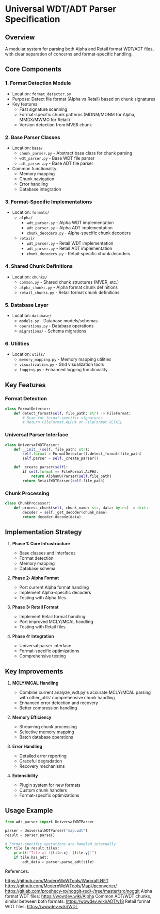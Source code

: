 # Universal WDT/ADT Parser Specification

## Overview
A modular system for parsing both Alpha and Retail format WDT/ADT files, with clear separation of concerns and format-specific handling.

## Core Components

### 1. Format Detection Module
- Location: `format_detector.py`
- Purpose: Detect file format (Alpha vs Retail) based on chunk signatures
- Key features:
  * Fast signature scanning
  * Format-specific chunk patterns (MDNM/MONM for Alpha, MMDX/MWMO for Retail)
  * Version detection from MVER chunk

### 2. Base Parser Classes
- Location: `base/`
  * `chunk_parser.py` - Abstract base class for chunk parsing
  * `wdt_parser.py` - Base WDT file parser
  * `adt_parser.py` - Base ADT file parser
- Common functionality:
  * Memory mapping
  * Chunk navigation
  * Error handling
  * Database integration

### 3. Format-Specific Implementations
- Location: `formats/`
  * `alpha/`
    - `wdt_parser.py` - Alpha WDT implementation
    - `adt_parser.py` - Alpha ADT implementation
    - `chunk_decoders.py` - Alpha-specific chunk decoders
  * `retail/`
    - `wdt_parser.py` - Retail WDT implementation
    - `adt_parser.py` - Retail ADT implementation
    - `chunk_decoders.py` - Retail-specific chunk decoders

### 4. Shared Chunk Definitions
- Location: `chunks/`
  * `common.py` - Shared chunk structures (MVER, etc.)
  * `alpha_chunks.py` - Alpha format chunk definitions
  * `retail_chunks.py` - Retail format chunk definitions

### 5. Database Layer
- Location: `database/`
  * `models.py` - Database models/schemas
  * `operations.py` - Database operations
  * `migrations/` - Schema migrations

### 6. Utilities
- Location: `utils/`
  * `memory_mapping.py` - Memory mapping utilities
  * `visualization.py` - Grid visualization tools
  * `logging.py` - Enhanced logging functionality

## Key Features

### Format Detection
```python
class FormatDetector:
    def detect_format(self, file_path: str) -> FileFormat:
        # Scan for format-specific signatures
        # Return FileFormat.ALPHA or FileFormat.RETAIL
```

### Universal Parser Interface
```python
class UniversalWDTParser:
    def __init__(self, file_path: str):
        self.format = FormatDetector().detect_format(file_path)
        self.parser = self._create_parser()

    def _create_parser(self):
        if self.format == FileFormat.ALPHA:
            return AlphaWDTParser(self.file_path)
        return RetailWDTParser(self.file_path)
```

### Chunk Processing
```python
class ChunkProcessor:
    def process_chunk(self, chunk_name: str, data: bytes) -> dict:
        decoder = self._get_decoder(chunk_name)
        return decoder.decode(data)
```

## Implementation Strategy

1. **Phase 1: Core Infrastructure**
   - Base classes and interfaces
   - Format detection
   - Memory mapping
   - Database schema

2. **Phase 2: Alpha Format**
   - Port current Alpha format handling
   - Implement Alpha-specific decoders
   - Testing with Alpha files

3. **Phase 3: Retail Format**
   - Implement Retail format handling
   - Port improved MCLY/MCAL handling
   - Testing with Retail files

4. **Phase 4: Integration**
   - Universal parser interface
   - Format-specific optimizations
   - Comprehensive testing

## Key Improvements

1. **MCLY/MCAL Handling**
   - Combine current analyze_wdt.py's accurate MCLY/MCAL parsing with other_utils' comprehensive chunk handling
   - Enhanced error detection and recovery
   - Better compression handling

2. **Memory Efficiency**
   - Streaming chunk processing
   - Selective memory mapping
   - Batch database operations

3. **Error Handling**
   - Detailed error reporting
   - Graceful degradation
   - Recovery mechanisms

4. **Extensibility**
   - Plugin system for new formats
   - Custom chunk handlers
   - Format-specific optimizations

## Usage Example
```python
from wdt_parser import UniversalWDTParser

parser = UniversalWDTParser("map.wdt")
result = parser.parse()

# Format-specific operations are handled internally
for tile in result.tiles:
    print(f"Tile at ({tile.x}, {tile.y})")
    if tile.has_adt:
        adt_data = parser.parse_adt(tile)
```
References:

https://github.com/ModernWoWTools/Warcraft.NET
https://github.com/ModernWoWTools/MapUpconverter/
https://gitlab.com/prophecy-rp/noggit-red/-/tree/master/src/noggit
Alpha format WDT files: https://wowdev.wiki/Alpha
Common ADT/WDT chunks, similar between both formats: https://wowdev.wiki/ADT/v18
Retail format WDT files: https://wowdev.wiki/WDT